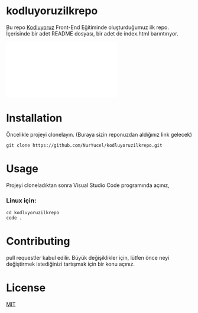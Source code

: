 # kodluyoruzilkrepo
Bu repo [Kodluyoruz](https://www.kodluyoruz.org/) Front-End Eğitiminde oluşturduğumuz ilk repo. İçerisinde bir adet README dosyası, bir adet de index.html barıntırıyor.

![repos photo](file:///C:/Users/se7en/OneDrive/Desktop/repos.htm)

# Installation
Öncelikle projeyi clonelayın. (Buraya sizin reponuzdan aldığınız link gelecek)

```
git clone https://github.com/NurYucel/kodluyoruzilkrepo.git
```

# Usage
Projeyi cloneladıktan sonra Visual Studio Code programında açınız,

### Linux için:
```
cd kodluyoruzilkrepo
code .
```

# Contributing

pull requestler kabul edilir. Büyük değişiklikler için, lütfen önce neyi değiştirmek istediğinizi tartışmak için bir konu açınız.

# License

[MIT](https://choosealicense.com/licenses/mit/)

